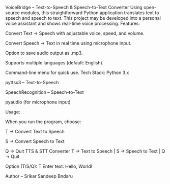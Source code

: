 VoiceBridge – Text-to-Speech & Speech-to-Text Converter
Using open-source modules, this straightforward Python application translates text to speech and speech to text.
 This project may be developed into a personal voice assistant and shows real-time voice processing.
 Features:

Convert Text → Speech with adjustable voice, speed, and volume.

Convert Speech → Text in real time using microphone input.

Option to save audio output as .mp3.

Supports multiple languages (default: English).

Command-line menu for quick use.
 Tech Stack:
Python 3.x

pyttsx3 – Text-to-Speech

SpeechRecognition – Speech-to-Text

pyaudio (for microphone input)

Usage:

When you run the program, choose:

T → Convert Text to Speech

S → Convert Speech to Text

Q → Quit
TTS & STT Converter
T → Text to Speech | S → Speech to Text | Q → Quit

Option (T/S/Q): T
Enter text: Hello, World!

Author – Srikar Sandeep Bndaru
